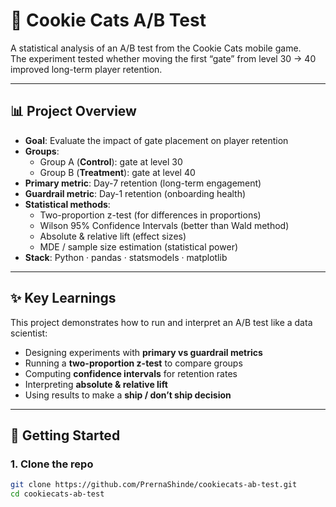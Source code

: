 # 🍪 Cookie Cats A/B Test

A statistical analysis of an A/B test from the Cookie Cats mobile game.  
The experiment tested whether moving the first “gate” from level 30 → 40 improved long-term player retention.

---

## 📊 Project Overview
- **Goal**: Evaluate the impact of gate placement on player retention
- **Groups**:
  - Group A (**Control**): gate at level 30
  - Group B (**Treatment**): gate at level 40
- **Primary metric**: Day-7 retention (long-term engagement)
- **Guardrail metric**: Day-1 retention (onboarding health)
- **Statistical methods**:
  - Two-proportion z-test (for differences in proportions)
  - Wilson 95% Confidence Intervals (better than Wald method)
  - Absolute & relative lift (effect sizes)
  - MDE / sample size estimation (statistical power)
- **Stack**: Python · pandas · statsmodels · matplotlib

---

## ✨ Key Learnings
This project demonstrates how to run and interpret an A/B test like a data scientist:
- Designing experiments with **primary vs guardrail metrics**
- Running a **two-proportion z-test** to compare groups
- Computing **confidence intervals** for retention rates
- Interpreting **absolute & relative lift**
- Using results to make a **ship / don’t ship decision**

---

## 🚀 Getting Started

### 1. Clone the repo
```bash
git clone https://github.com/PrernaShinde/cookiecats-ab-test.git
cd cookiecats-ab-test
